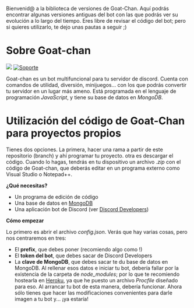 Bienvenid@ a la biblioteca de versiones de Goat-Chan. Aquí podrás encontrar algunas versiones antiguas del bot con las que podrás ver su evolución a lo largo del tiempo. Eres libre de revisar el código del bot; pero si quieres utilizarlo, te dejo unas pautas a seguir ;)

# Sobre Goat-chan

[![](https://img.shields.io/badge/discord.js-v13.1.0--dev-blue.svg?logo=npm)](https://github.com/discordjs)
[![Soporte](https://discordapp.com/api/guilds/865960124908830720/widget.png?style=shield)](https://discord.gg/NSEC6mb6w5)

Goat-chan es un bot multifuncional para tu servidor de discord. Cuenta con comandos de utilidad, diversión, minijuegos... con los que podrás convertir tu servidor en un lugar más ameno. Está programada en el lenguaje de programación *JavaScript*, y tiene su base de datos en *MongoDB*.

# Utilización del código de Goat-Chan para proyectos propios
Tienes dos opciones. La primera, hacer una rama a partir de este repositorio (branch) y ahí programar tu proyecto. otra es descargar el código. Cuando lo hagas, tendrás en tu dispositivo un archivo *.zip* con el código de Goat-chan, que deberás editar en un programa externo como Visual Studio o Notepad++.

**¿Qué necesitas?**
- Un programa de edición de código
- Una base de datos en [MongoDB](https://www.mongodb.com/)
- Una aplicación bot de Discord (ver [Discord Developers](https://discord.com/developers))

**Cómo empezar**

Lo primero es abrir el archivo *config.json*. Verás que hay varias cosas, pero nos centraremos en tres:
- El **prefix**, que debes poner (recomiendo algo como !)
- El **token del bot**, que debes sacar de Discord Developers
- La **clave de MongoDB**, que debes sacar te du base de datos en MongoDB.
Al rellenar esos datos e iniciar tu bot, debería fallar por la existencia de la carpeta de *node_modules*; por lo que te recomiendo hostearla en [Heroku](https://www.heroku.com/), ya que he puesto un archivo *Procfile* diseñado para eso. Al arrancar tu bot de esta manera, debería funcionar.
Ahora sólo tienes que hacer las modificaciones convenientes para darle imagen a tu bot y... ¡ya estaría!
